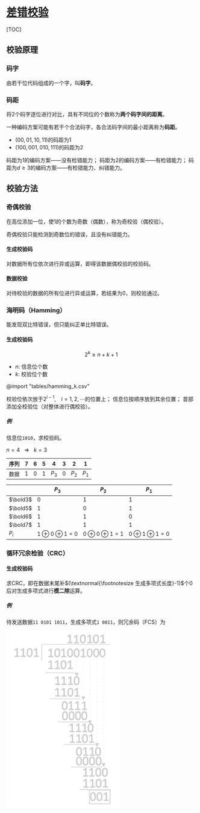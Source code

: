 <link rel="stylesheet" href="https://zhmhbest.gitee.io/hellomathematics/style/index.css">
<script src="https://zhmhbest.gitee.io/hellomathematics/style/index.js"></script>

# [差错校验](../index.html)

[TOC]

## 校验原理

### 码字

由若干位代码组成的一个字，叫**码字**。

### 码距

将2个码字逐位进行对比，具有不同位的个数称为**两个码字间的距离**。

一种编码方案可能有若干个合法码字，各合法码字间的最小距离称为**码距**。

- $(00,01,10,11)$的码距为1
- $(100,001,010,111)$的码距为2

码距为$1$的编码方案——没有检错能力；
码距为$2$的编码方案——有检错能力；
码距为$d≥3$的编码方案——有检错能力、纠错能力。

## 校验方法

### 奇偶校验

在高位添加一位，使1的个数为奇数（偶数），称为奇校验（偶校验）。

<span class='highlight'>奇偶校验只能检测到奇数位的错误，且没有纠错能力。</span>

#### 生成校验码

对数据所有位依次进行异或运算，即得该数据偶校验的校验码。

#### 数据校验

对待校验的数据的所有位进行异或运算，若结果为0，则校验通过。

### 海明码（Hamming）

<span class='highlight'>能发现双比特错误，但只能纠正单比特错误。</span>

#### 生成校验码

$$2^k ≥ n + k + 1$$

- $n$: 信息位个数
- $k$: 校验位个数

@import "tables/hamming_k.csv"

校验位依次放于$2^{i-1}, { \ \ \ } i=1,2,\cdots$的位置上；
信息位按顺序放到其余位置；
首部添加全校验位（对整体进行偶校验）。

##### 例

信息位`1010`，求校验码。

$n=4 { \ \ \ ⇒ \ \ \ } k=3$

| 序列 |7|6|5|4|3|2|1|
|-|-|-|-|-|-|-|-|
| 数据 |$1$ | $0$ | $1$ | $P_3$ | $0$ | $P_2$ | $P_1$|

|| $P_3$ | $P_2$ | $P_1$ |
|-|-|-|-|
| $\bold3$ | $0$ | $1$ | $1$ |
| $\bold5$ | $1$ | $0$ | $1$ |
| $\bold6$ | $1$ | $1$ | $0$ |
| $\bold7$ | $1$ | $1$ | $1$ |
| $P_i$ | $1⊕0⊕1=0$ | $0⊕0⊕1=1$ | $0⊕1⊕1=0$ |

### 循环冗余检验（CRC）

#### 生成校验码

求CRC，即在数据末尾补$(\textnormal{\footnotesize 生成多项式长度}-1)$个$0$后对生成多项式进行**模二除**运算。

##### 例

待发送数据`11 0101 1011`，生成多项式`1 0011`，则冗余码（FCS）为

![crc_eg](images/crc_eg.png)
